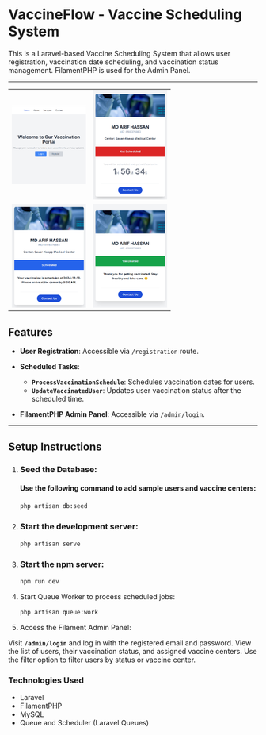 # VaccineFlow - Vaccine Scheduling System

This is a Laravel-based Vaccine Scheduling System that allows user registration, vaccination date scheduling, and vaccination status management. FilamentPHP is used for the Admin Panel.

---

<table>
  <tr>
    <td><img src="vaccination-portal.png" alt="Photo 1" width="150"/></td>
    <td><img src="1.vaccine-not-scheduled.png" alt="Photo 1" width="150"/></td>
  </tr>
  <tr>
    <td><img src="2.vaccine-scheduled.png" alt="Photo 2" width="150"/></td>
    <td><img src="3.vaccine-vaccinated.png" alt="Photo 3" width="150"/></td>
  </tr>
</table>

## Features

-   **User Registration**: Accessible via `/registration` route.
-   **Scheduled Tasks**:

    -   **`ProcessVaccinationSchedule`**: Schedules vaccination dates for users.
    -   **`UpdateVaccinatedUser`**: Updates user vaccination status after the scheduled time.

-   **FilamentPHP Admin Panel**: Accessible via `/admin/login`.

---

## Setup Instructions

1.  ### Seed the Database:

    #### Use the following command to add sample users and vaccine centers:

    ```bash
    php artisan db:seed
    ```

1.  ### Start the development server:

    ```bash
    php artisan serve
    ```

1.  ### Start the npm server:

    ```bash
    npm run dev
    ```

1.  Start Queue Worker to process scheduled jobs:

    ```bash
    php artisan queue:work
    ```

1.  Access the Filament Admin Panel:

Visit **`/admin/login`** and log in with the registered email and password.
View the list of users, their vaccination status, and assigned vaccine centers.
Use the filter option to filter users by status or vaccine center.

### Technologies Used

-   Laravel
-   FilamentPHP
-   MySQL
-   Queue and Scheduler (Laravel Queues)
